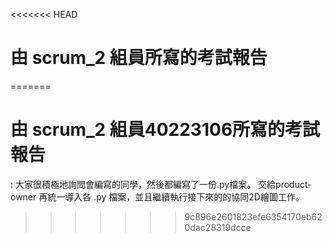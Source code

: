 <<<<<<< HEAD
# 由 scrum_2 組員所寫的考試報告
=======
# 由 scrum_2 組員40223106所寫的考試報告
: 大家很積極地詢問會編寫的同學，然後都編寫了一份.py檔案。
交給product-owner 再統一導入各 .py 檔案，並且繼續執行接下來的的協同2D繪圖工作。
>>>>>>> 9c896e2601823efe6354170eb620dac28319dcce
